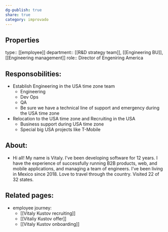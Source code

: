 ```yaml
---
dg-publish: true
share: true
category: improvado
---
```

## Properties 
type:: [[employee]]
department::  [[R&D strategy team]], [[Engineering BU]], [[Engineering management]] 
role:: Director of Engeniring  America

## Responsobilities:
- Establish Engineering in the USA time zone team  
	- Engineering  
	- Dev Ops 
	- QA
	- Be sure we have a technical line of support and emergency during the USA time zone  
- Relocation to the USA time zone and Recruiting in the USA 
	- Business support during USA time zone  
	- Special big USA projects like T-Mobile 

## About:
- Hi all! My name is Vitaly. I’ve been developing software for 12 years. I have the experience of successfully running B2B products, web, and mobile applications, and managing a team of engineers. I’ve been living in Mexico since 2018. Love to travel through the country. Visited 22 of 32 states.

## Related pages:
- employee journey:
	- [[Vitaly Kustov recruiting]]
	- [[Vitaliy Kustov offer]]
	- [[Vitaly Kustov onboarding]]